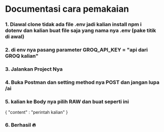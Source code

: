 # Documentasi cara pemakaian

### 1. Diawal clone tidak ada file .env jadi kalian install npm i dotenv dan kalian buat file saja yang nama nya .env  (pake titik di awal)
### 2. di env nya pasang parameter GROQ_API_KEY = "api dari GROQ  kalian"
### 3. Jalankan Project Nya
### 4. Buka Postman dan setting method nya POST dan jangan lupa /ai  
### 5. kalian ke Body nya pilih RAW dan buat seperti ini
{
  "content" : "perintah kalian"
}

### 6. Berhasil 🔥
